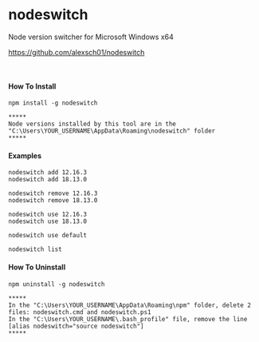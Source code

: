 # nodeswitch

Node version switcher for Microsoft Windows x64

https://github.com/alexsch01/nodeswitch

<br>

#### How To Install

```
npm install -g nodeswitch

*****
Node versions installed by this tool are in the "C:\Users\YOUR_USERNAME\AppData\Roaming\nodeswitch" folder
*****
```

#### Examples

```
nodeswitch add 12.16.3
nodeswitch add 18.13.0

nodeswitch remove 12.16.3
nodeswitch remove 18.13.0

nodeswitch use 12.16.3
nodeswitch use 18.13.0

nodeswitch use default

nodeswitch list
```

#### How To Uninstall

```
npm uninstall -g nodeswitch

*****
In the "C:\Users\YOUR_USERNAME\AppData\Roaming\npm" folder, delete 2 files: nodeswitch.cmd and nodeswitch.ps1
In the "C:\Users\YOUR_USERNAME\.bash_profile" file, remove the line [alias nodeswitch="source nodeswitch"]
*****
```
